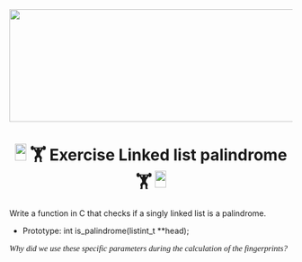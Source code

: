 <div align="center"><img src="https://user-images.githubusercontent.com/66263776/98416555-43fa9b80-204d-11eb-800a-df8e19b62655.jpg" width="700" height= "200"> </div>

# <div align="center"><img src="https://user-images.githubusercontent.com/66263776/98705433-b6b88f00-234b-11eb-97b7-cb193f7424f4.png" width="20" height= "30"> 🏋 Exercise Linked list palindrome 🏋 <img src="https://user-images.githubusercontent.com/66263776/98705433-b6b88f00-234b-11eb-97b7-cb193f7424f4.png" width="20" height= "30"></div>

Write a function in C that checks if a singly linked list is a palindrome.
* Prototype: int is_palindrome(listint_t **head);
<p style="font-family: times, serif; font-size:11pt; font-style:italic">
    Why did we use these specific parameters during the calculation of the fingerprints?
</p>